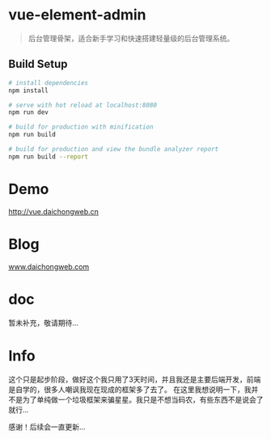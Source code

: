 # vue-element-admin

> 后台管理骨架，适合新手学习和快速搭建轻量级的后台管理系统。

## Build Setup

``` bash
# install dependencies
npm install

# serve with hot reload at localhost:8080
npm run dev

# build for production with minification
npm run build

# build for production and view the bundle analyzer report
npm run build --report
```
# Demo
http://vue.daichongweb.cn
# Blog
www.daichongweb.com

# doc
暂未补充，敬请期待...

# Info
这个只是起步阶段，做好这个我只用了3天时间，并且我还是主要后端开发，前端是自学的，很多人嘲讽我现在现成的框架多了去了。
在这里我想说明一下，我并不是为了单纯做一个垃圾框架来骗星星。我只是不想当码农，有些东西不是说会了就行...

感谢！后续会一直更新...